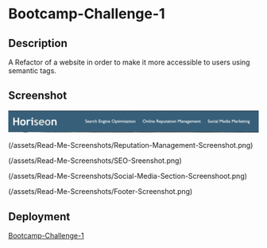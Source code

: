 # Bootcamp-Challenge-1

## Description

A Refactor of a website in order to make it more accessible to users using semantic tags. 

## Screenshot

  ![](/assets/Read-Me-Screenshots/Header-Screenshot.png)

  (/assets/Read-Me-Screenshots/Reputation-Management-Screenshot.png)

  (/assets/Read-Me-Screenshots/SEO-Sreenshot.png)
  
  (/assets/Read-Me-Screenshots/Social-Media-Section-Screenshoot.png)

  (/assets/Read-Me-Screenshots/Footer-Screenshot.png)


## Deployment

[Bootcamp-Challenge-1](https://jesk3r.github.io/bootcamp-chalange-1/)

